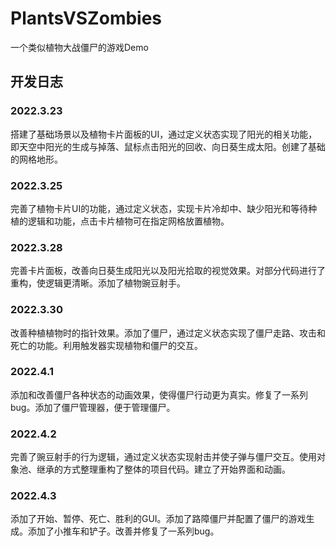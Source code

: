 # PlantsVSZombies
 一个类似植物大战僵尸的游戏Demo
## 开发日志
### 2022.3.23
搭建了基础场景以及植物卡片面板的UI，通过定义状态实现了阳光的相关功能，即天空中阳光的生成与掉落、鼠标点击阳光的回收、向日葵生成太阳。创建了基础的网格地形。
### 2022.3.25
完善了植物卡片UI的功能，通过定义状态，实现卡片冷却中、缺少阳光和等待种植的逻辑和功能，点击卡片植物可在指定网格放置植物。
### 2022.3.28
完善卡片面板，改善向日葵生成阳光以及阳光拾取的视觉效果。对部分代码进行了重构，使逻辑更清晰。添加了植物豌豆射手。
### 2022.3.30
改善种植植物时的指针效果。添加了僵尸，通过定义状态实现了僵尸走路、攻击和死亡的功能。利用触发器实现植物和僵尸的交互。
### 2022.4.1
添加和改善僵尸各种状态的动画效果，使得僵尸行动更为真实。修复了一系列bug。添加了僵尸管理器，便于管理僵尸。
### 2022.4.2
完善了豌豆射手的行为逻辑，通过定义状态实现射击并使子弹与僵尸交互。使用对象池、继承的方式整理重构了整体的项目代码。建立了开始界面和动画。
### 2022.4.3
添加了开始、暂停、死亡、胜利的GUI。添加了路障僵尸并配置了僵尸的游戏生成。添加了小推车和铲子。改善并修复了一系列bug。